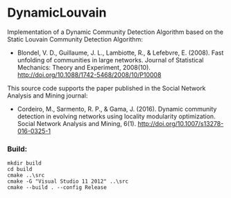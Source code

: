 # DynamicLouvain

Implementation of a Dynamic Community Detection Algorithm based on the Static Louvain Community Detection Algorithm:

* Blondel, V. D., Guillaume, J. L., Lambiotte, R., & Lefebvre, E. (2008). Fast unfolding of communities in large networks. Journal of Statistical Mechanics: Theory and Experiment, 2008(10). http://doi.org/10.1088/1742-5468/2008/10/P10008

This source code supports the paper published in the Social Network Analysis and Mining journal:

* Cordeiro, M., Sarmento, R. P., & Gama, J. (2016). Dynamic community detection in evolving networks using locality modularity optimization. Social Network Analysis and Mining, 6(1). http://doi.org/10.1007/s13278-016-0325-1

### Build:

```
mkdir build
cd build
cmake ..\src
cmake -G "Visual Studio 11 2012" ..\src
cmake --build . --config Release

```
